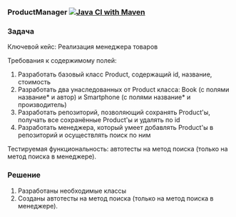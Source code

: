 ### ProductManager [![Java CI with Maven](https://github.com/aeontal/j-oop-5.1/actions/workflows/maven.yml/badge.svg?branch=manager)](https://github.com/aeontal/j-oop-5.1/actions/workflows/maven.yml)

### Задача

Ключевой кейс: Реализация менеджера товаров

Требования к содержимому полей:

1. Разработать базовый класс Product, содержащий id, название, стоимость
2. Разработать два унаследованных от Product класса: Book (с полями название* и автор) и Smartphone (с полями название* и производитель)
3. Разработать репозиторий, позволяющий сохранять Product'ы, получать все сохранённые Product'ы и удалять по id
4. Разработать менеджера, который умеет добавлять Product'ы в репозиторий и осуществлять поиск по ним

Тестируемая функциональность: автотесты на метод поиска (только на метод поиска в менеджере).

### Решение

1. Разработаны необходимые классы
2. Созданы автотесты на метод поиска (только на метод поиска в менеджере).



